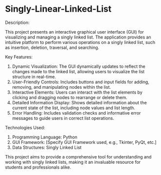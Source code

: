 # Singly-Linear-Linked-List
Description:

This project presents an interactive graphical user interface (GUI) for visualizing and managing a singly linked list. The application provides an intuitive platform to perform various operations on a singly linked list, such as insertion, deletion, traversal, and searching.

Key Features:
1) Dynamic Visualization: The GUI dynamically updates to reflect the changes made to the linked list, allowing users to visualize the list structure in real-time.
2) User-Friendly Controls: Includes buttons and input fields for adding, removing, and manipulating nodes within the list.
3) Interactive Elements: Users can interact with the list elements by clicking and dragging nodes to rearrange or delete them.
4) Detailed Information Display: Shows detailed information about the current state of the list, including node values and list length.
5) Error Handling: Includes validation checks and informative error messages to guide users in correct list operations.

Technologies Used:
1) Programming Language: Python
2) GUI Framework: [Specify GUI Framework used, e.g., Tkinter, PyQt, etc.]
3) Data Structures: Singly Linked List

This project aims to provide a comprehensive tool for understanding and working with singly linked lists, making it an invaluable resource for students and professionals alike.


